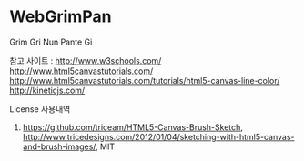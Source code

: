WebGrimPan
==========

Grim Gri Nun Pante Gi

참고 사이트 :
http://www.w3schools.com/
http://www.html5canvastutorials.com/
http://www.html5canvastutorials.com/tutorials/html5-canvas-line-color/
http://kineticjs.com/



License 사용내역
1. https://github.com/triceam/HTML5-Canvas-Brush-Sketch, http://www.tricedesigns.com/2012/01/04/sketching-with-html5-canvas-and-brush-images/, MIT